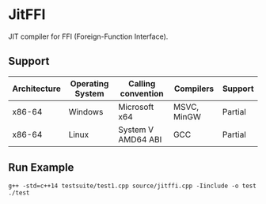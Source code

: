 # JitFFI
JIT compiler for FFI (Foreign-Function Interface).

## Support

Architecture|Operating System|Calling convention |Compilers|Support
------------|----------------|-------------------|---------|-------
x86-64|Windows|Microsoft x64|MSVC, MinGW|Partial
x86-64|Linux|System V AMD64 ABI|GCC|Partial

## Run Example

```
g++ -std=c++14 testsuite/test1.cpp source/jitffi.cpp -Iinclude -o test
./test
```

